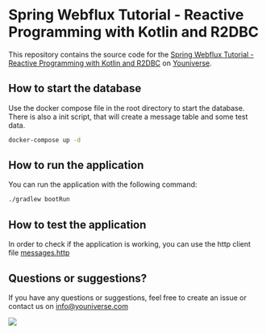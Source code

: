 # Spring Webflux Tutorial - Reactive Programming with Kotlin and R2DBC

This repository contains the source code for the [Spring Webflux Tutorial - Reactive Programming with Kotlin and R2DBC](https://youniverse.com/blog-entry-1.html) on [Youniverse](https://youniverse.com).

## How to start the database
Use the docker compose file in the root directory to start the database. There is also a init script, that will create a message table and some test data.
```bash
docker-compose up -d
```

## How to run the application
You can run the application with the following command:
```bash
./gradlew bootRun
```
## How to test the application
In order to check if the application is working, you can use the http client file [messages.http](./http/messages.http)


## Questions or suggestions?
If you have any questions or suggestions, feel free to create an issue or contact us on [info@youniverse.com](mailto:info@youniverse.com?subject=Question%20about%20Spring%20Webflux%20Tutorial)


![](https://youniverse.com/images/logo.png)